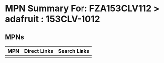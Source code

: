 



# MPN Summary For: FZA153CLV112 > adafruit : 153CLV-1012

## MPNs
  

|MPN|Direct Links|Search Links|
| :--- | :--- | :--- |
||||
